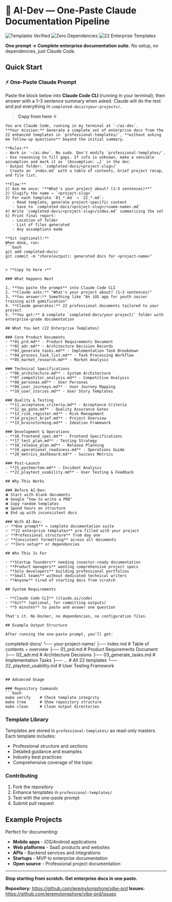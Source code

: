 # 🧠 AI-Dev — One-Paste Claude Documentation Pipeline

![Templates Verified](https://img.shields.io/github/actions/workflow/status/jeremylongshore/vibe-prd/container-ci.yml?label=Templates%20Verified&style=for-the-badge&logo=github)
![Zero Dependencies](https://img.shields.io/badge/Dependencies-None-success?style=for-the-badge&logo=checkmarx)
![22 Enterprise Templates](https://img.shields.io/badge/Templates-22%20Enterprise-brightgreen?style=for-the-badge&logo=markdown)

**One prompt → Complete enterprise documentation suite.** No setup, no dependencies, just Claude Code.

## Quick Start

### ⚡ One-Paste Claude Prompt

Paste the block below into **Claude Code CLI** (running in your terminal), then answer with a 1–3 sentence summary when asked. Claude will do the rest and put everything in `completed-docs/<your-project>/`.

> **Copy from here ↓**

```
You are Claude Code, running in my terminal at `~/ai-dev`.
**Your mission:** Generate a complete set of enterprise docs from the 22 enhanced templates in `professional-templates/`, **without asking me follow-up questions** beyond the initial summary.

**Rules:**
- Work in `~/ai-dev`. No sudo. Don't modify `professional-templates/`.
- Use reasoning to fill gaps. If info is unknown, make a sensible assumption and mark it as `{Assumption: …}` in the doc.
- Output folder: `completed-docs/<project-slug>/`
- Create an `index.md` with a table of contents, brief project recap, and file list.

**Flow:**
1) Ask me once: "**What's your project about? (1–3 sentences)**"
2) Slugify the name → `<project-slug>`
3) For each template `01_*.md` → `22_*.md`:
   - Read template, generate project-specific content
   - Save to `completed-docs/<project-slug>/<same-name>.md`
4) Write `completed-docs/<project-slug>/index.md` summarizing the set
5) Print final report:
   - Location of folder
   - List of files generated
   - Any assumptions made

**Git (optional):**
When done, run:
```bash
git add completed-docs/
git commit -m "chore(output): generated docs for <project-name>"
```
```

> **Copy to here ↑**

### What Happens Next

1. **You paste the prompt** into Claude Code CLI
2. **Claude asks:** "What's your project about? (1–3 sentences)"
3. **You answer:** Something like "An iOS app for youth soccer training with gamification"
4. **Claude generates:** 22 professional documents tailored to your project
5. **You get:** A complete `completed-docs/your-project/` folder with enterprise-grade documentation

## What You Get (22 Enterprise Templates)

### Core Product Documents
- **01_prd.md** - Product Requirements Document
- **02_adr.md** - Architecture Decision Records
- **03_generate_tasks.md** - Implementation Task Breakdown
- **04_process_task_list.md** - Task Processing Workflow
- **05_market_research.md** - Market Analysis

### Technical Specifications
- **06_architecture.md** - System Architecture
- **07_competitor_analysis.md** - Competitive Analysis
- **08_personas.md** - User Personas
- **09_user_journeys.md** - User Journey Mapping
- **10_user_stories.md** - User Story Templates

### Quality & Testing
- **11_acceptance_criteria.md** - Acceptance Criteria
- **12_qa_gate.md** - Quality Assurance Gates
- **13_risk_register.md** - Risk Management
- **14_project_brief.md** - Project Overview
- **15_brainstorming.md** - Ideation Framework

### Development & Operations
- **16_frontend_spec.md** - Frontend Specifications
- **17_test_plan.md** - Testing Strategy
- **18_release_plan.md** - Release Planning
- **19_operational_readiness.md** - Operations Guide
- **20_metrics_dashboard.md** - Success Metrics

### Post-Launch
- **21_postmortem.md** - Incident Analysis
- **22_playtest_usability.md** - User Testing & Feedback

## Why This Works

### Before AI-Dev:
❌ Start with blank documents
❌ Google "how to write a PRD"
❌ Copy random templates
❌ Spend hours on structure
❌ End up with inconsistent docs

### With AI-Dev:
✅ **One prompt** → complete documentation suite
✅ **22 enterprise templates** pre-filled with your project
✅ **Professional structure** from day one
✅ **Consistent formatting** across all documents
✅ **Zero setup** or dependencies

## Who This Is For

- **Startup founders** needing investor-ready documentation
- **Product managers** wanting comprehensive project specs
- **Solo developers** building professional portfolios
- **Small teams** without dedicated technical writers
- **Anyone** tired of starting docs from scratch

## System Requirements

- **Claude Code CLI** (claude.ai/code)
- **Git** (optional, for committing outputs)
- **5 minutes** to paste and answer one question

That's it. No Docker, no dependencies, no configuration files.

## Example Output Structure

After running the one-paste prompt, you'll get:

```
completed-docs/
└── your-project-name/
    ├── index.md                    # Table of contents + overview
    ├── 01_prd.md                   # Product Requirements Document
    ├── 02_adr.md                   # Architecture Decisions
    ├── 03_generate_tasks.md        # Implementation Tasks
    ├── ...                         # All 22 templates
    └── 22_playtest_usability.md    # User Testing Framework
```

## Advanced Usage

### Repository Commands
```bash
make verify    # Check template integrity
make tree      # Show repository structure
make clean     # Clean output directories
```

### Template Library
Templates are stored in `professional-templates/` as read-only masters. Each template includes:
- Professional structure and sections
- Detailed guidance and examples
- Industry best practices
- Comprehensive coverage of the topic

### Contributing
1. Fork the repository
2. Enhance templates in `professional-templates/`
3. Test with the one-paste prompt
4. Submit pull request

## Example Projects

Perfect for documenting:
- **Mobile apps** - iOS/Android applications
- **Web platforms** - SaaS products and websites
- **APIs** - Backend services and integrations
- **Startups** - MVP to enterprise documentation
- **Open source** - Professional project documentation

---

**Stop starting from scratch. Get enterprise docs in one paste.**

**Repository:** https://github.com/jeremylongshore/vibe-prd
**Issues:** https://github.com/jeremylongshore/vibe-prd/issues